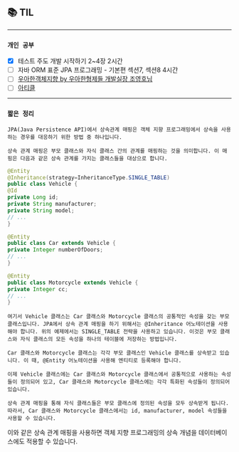 
## 📚 TIL

---

### `개인 공부`
- [X] 테스트 주도 개발 시작하기 2~4장 2시간
- [ ] 자바 ORM 표준 JPA 프로그래밍 - 기본편 섹션7, 섹션8 4시간
- [ ] [우아한객체지향 by 우아한형제들 개발실장 조영호님](https://www.youtube.com/watch?v=dJ5C4qRqAgA)
- [ ] [아티클](https://velog.io/@city7310/%EC%A3%BC%EB%8B%88%EC%96%B4%EB%A1%9C-1%EB%85%84-%EC%9D%BC%ED%95%98%EA%B3%A0-%EB%8A%90%EB%82%80-%EA%B2%83%EB%93%A4)

---
### `짧은 정리`

`JPA(Java Persistence API)에서 상속관계 매핑은 객체 지향 프로그래밍에서 상속을 사용하는 경우를 대응하기 위한 방법 중 하나입니다.`

`상속 관계 매핑은 부모 클래스와 자식 클래스 간의 관계를 매핑하는 것을 의미합니다. 이 매핑은 다음과 같은 상속 관계를 가지는 클래스들을 대상으로 합니다.`

```java
@Entity
@Inheritance(strategy=InheritanceType.SINGLE_TABLE)
public class Vehicle {
@Id
private Long id;
private String manufacturer;
private String model;
// ...
}
```

```java
@Entity
public class Car extends Vehicle {
private Integer numberOfDoors;
// ...
}
```

```java
@Entity
public class Motorcycle extends Vehicle {
private Integer cc;
// ...
}
```

`여기서 Vehicle 클래스는 Car 클래스와 Motorcycle 클래스의 공통적인 속성을 갖는 부모 클래스입니다. JPA에서 상속 관계 매핑을 하기 위해서는 @Inheritance 어노테이션을 사용해야 합니다. 위의 예제에서는 SINGLE_TABLE 전략을 사용하고 있습니다. 이것은 부모 클래스와 자식 클래스의 모든 속성을 하나의 테이블에 저장하는 방법입니다.`

`Car 클래스와 Motorcycle 클래스는 각각 부모 클래스인 Vehicle 클래스를 상속받고 있습니다. 이 때, @Entity 어노테이션을 사용해 엔티티로 등록해야 합니다.`

`이제 Vehicle 클래스에는 Car 클래스와 Motorcycle 클래스에서 공통적으로 사용하는 속성들이 정의되어 있고, Car 클래스와 Motorcycle 클래스에는 각각 특화된 속성들이 정의되어 있습니다.`

`상속 관계 매핑을 통해 자식 클래스들은 부모 클래스에 정의된 속성을 모두 상속받게 됩니다. 따라서, Car 클래스와 Motorcycle 클래스에서는 id, manufacturer, model 속성들을 사용할 수 있습니다.`

이와 같은 상속 관계 매핑을 사용하면 객체 지향 프로그래밍의 상속 개념을 데이터베이스에도 적용할 수 있습니다.

